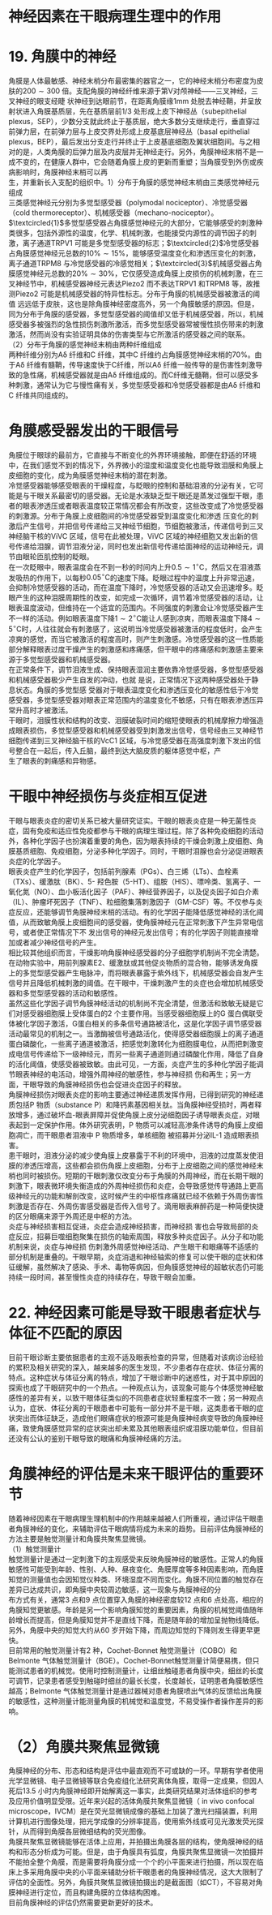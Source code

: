 # 神经因素在干眼病理生理中的作用  
# 19. 角膜中的神经  
角膜是人体最敏感、神经末梢分布最密集的器官之一，它的神经末梢分布密度为皮肤的$200\sim300$ 倍。支配角膜的神经纤维来源于第Ⅴ对颅神经——三叉神经，三叉神经的眼支经睫 状神经到达眼前节，在距离角膜缘$1\mathrm{mm}$ 处脱去神经鞘，并呈放射状进入角膜基质层，先在基质层前1/3 处形成上皮下神经丛（subepithelial plexus，SEP），少数分支就此终止于基质层，绝大多数分支继续走行，垂直穿过前弹力层，在前弹力层与上皮交界处形成上皮基底层神经丛（basal epithelial plexus，BEP），最后发出分支走行并终止于上皮基底细胞及翼状细胞间。与之相对的是，人类角膜的后弹力层及内皮层并无神经走行。另外，角膜神经末梢不是一成不变的，在健康人群中，它会随着角膜上皮的更新而重塑；当角膜受到外伤或疾病影响时，角膜神经末梢可以再  
生，并重新长入支配的组织中。1）分布于角膜的感觉神经末梢由三类感觉神经元组成  
三类感觉神经元分别为多觉型感受器（polymodal nociceptor）、冷觉感受器（cold thermoreceptor）、机械感受器（mechano-nociceptor）。$\textcircled{1}$多觉型感受器占角膜感觉神经元的大部分，它能够感受的刺激种类很多，包括外源性的温度，化学、机械刺激，也能接受内源性的调节因子的刺激，离子通道TRPV1 可能是多觉型感受器的标志；$\textcircled{2}$冷觉感受器占角膜感觉神经元总数的$10\%\sim15\%$，能够感受温度变化和渗透压变化的刺激，离子通道TRPM8 与冷觉感受器的冷感觉相关；$\textcircled{3}$机械感受器占角膜感觉神经元总数的$20\%\sim30\%$，它仅感受造成角膜上皮损伤的机械刺激，在三叉神经节中，机械感受器神经元表达Piezo2 而不表达TRPV1 和TRPM8 等，故推测Piezo2 可能是机械感受器的特异性标志。分布于角膜的机械感受器被激活的阈值 远远低于皮肤，这也是除角膜神经密度高外，另一个角膜敏感的原因。但是，同为分布于角膜的感受器，多觉型感受器的阈值却又低于机械感受器，所以，机械感受器多被强烈的急性损伤刺激所激活，而多觉型感受器常被慢性损伤带来的刺激激活，然而尚没有实验证明具体的伤害类型与它所激活的感受器之间的联系。  
（2）分布于角膜的感觉神经末梢由两种纤维组成  
两种纤维分别为Aδ 纤维和C 纤维，其中C 纤维约占角膜感觉神经末梢的$70\%$。由于Aδ 纤维有髓鞘，传导速度快于C纤维，所以Aδ 纤维一般传导的是伤害性刺激导致的急性痛，机械感受器就是由Aδ 纤维组成的。而C纤维无髓鞘，但可以感受多种刺激，通常认为它与慢性痛有关，多觉型感受器和冷觉感受器都是由Aδ 纤维和C 纤维共同组成的。  
#  角膜感受器发出的干眼信号  
角膜位于眼球的最前方，它直接与不断变化的外界环境接触，即便在舒适的环境中，在我们感觉不到的情况下，外界微小的湿度和温度变化也能导致泪膜和角膜上皮细胞的变化，成为角膜感觉神经末梢的潜在刺激。  
冷觉感受器能够感受眼表的干燥程度，与眨眼的控制和基础泪液的分泌有关，它可能是与干眼关系最密切的感受器。无论是水液缺乏型干眼还是蒸发过强型干眼，患者的眼表渗透压或者眼表温度较正常情况都会有所改变，这些改变成了冷觉感受器的刺激源。分布于角膜上皮细胞间的冷觉感受器受到温度变化和渗透 压变化的刺激后产生信号，并把信号传递给三叉神经节细胞，节细胞被激活，传递信号到三叉神经脑干核的ViVC 区域，信号在此被处理，ViVC 区域的神经细胞又发出新的信号传递给泪腺，调节泪液分泌，同时也发出新信号传递给面神经的运动神经元，调节由眼轮匝肌控制的眨眼。  
在一次眨眼中，眼表温度会在不到一秒的时间内上升$0.5\sim1^{\circ}\mathrm{C}$，然后又在泪液蒸发吸热的作用下，以每秒$0.05^{\circ}\mathrm{C}$的速度下降。眨眼过程中的温度上升非常迅速，会抑制冷觉感受器的活动，而在温度下降时，冷觉感受器的活动又会迅速增多。眨眼产生的这种泪膜周期性的改变，如完成一次循环，调节着冷觉感受器的活动，让眼表温度波动，但维持在一个适宜的范围内。不同强度的刺激会让冷觉感受器产生不一样的活动。例如眼表温度下降$1\sim2^{\circ}\mathrm{C}$能让人感到凉爽，而眼表温度下降$4\sim5^{\circ}\mathrm{C}$时，人往往就会有刺激感了，这说明当冷觉感受器被激活的程度低时，会产生凉爽的感觉，而当它被激活的程度高时，则产生刺激感。冷觉感受器的这一性质能部分解释眼表过度干燥产生的刺激感和疼痛感，但干眼中的疼痛感和刺激感主要来源于多觉型感受器和机械感受器。  
在正常条件下，调节泪液生成、保持眼表湿润主要依靠冷觉感受器，多觉型感受器和机械感受器极少产生自发的冲动，也就 是说，正常情况下这两种感受器处于静息状态。角膜的多觉型感 受器对于眼表温度变化和渗透压变化的敏感性低于冷觉感受器，多觉型感受器对眼表正常范围内的温度变化不敏感，只有在眼表渗透压异常升高时才被激活。  
干眼时，泪膜性状和结构的改变、泪膜破裂时间的缩短使眼表的机械摩擦力增强造成眼表损伤，多觉型感受器和机械感受器受到刺激发出信号，信号经由三叉神经节细胞传递到三叉神经脑干核的VcC1 区域，与冷觉感受器在高强度刺激下发出的信号整合在一起后，传入丘脑，最终到达大脑皮质的躯体感觉中枢，产  
生了眼表的刺痛感和异物感。  
#  干眼中神经损伤与炎症相互促进  
干眼与眼表炎症的密切关系已被大量研究证实。干眼的眼表炎症是一种无菌性炎症，固有免疫和适应性免疫都参与干眼的病理生理过程。除了各种免疫细胞的活动外，各种化学因子也扮演着重要的角色，因为眼表持续的干燥会刺激上皮细胞、角膜基质细胞、免疫细胞，分泌多种化学因子。同时，干眼时泪腺也会分泌促进眼表炎症的化学因子。  
眼表炎症产生的化学因子，包括前列腺素（PGs）、白三烯（LTs）、血栓素（TXs）、缓激肽（BK）、5- 羟色胺（5-HT）、组胺（HIS）、嘌呤类、氢离子、一氧化氮（NO）、血小板活化因子（PAF）、神经营养因子，以及促炎因子如白介素（IL）、肿瘤坏死因子（TNF）、粒细胞集落刺激因子（GM-CSF）等。不仅参与炎症反应，还能够调节角膜神经末梢的活动。有的化学因子能降低感觉神经的活化阈值，从而致敏角膜上皮细胞间的感受器，使角膜神经元在正常刺激下产生异常电信号，或者使正常情况下不 发出信号的神经元发出信号；有的化学因子则能直接增加或者减少神经信号的产生。  
相比较其他组织而言，干燥影响角膜神经感受器的分子细胞学机制尚不完全清楚。在动物实验中，用前列腺素E2、缓激肽或其他促炎物质的混合物，能够诱发角膜上的多觉型感受器产生电脉冲，而将眼表暴露于紫外线下，机械感受器会自发产生信号并且降低机械刺激的阈值。在干眼中，干燥刺激产生的炎症也会增加机械感受器和多觉型感受器的活动和敏感性。  
虽然这些化学因子调节角膜神经活动的机制尚不完全清楚，但激活和致敏无疑是它们对感受器细胞膜上受体蛋白的2 个主要作用。当感受器细胞膜上的G 蛋白偶联受体被化学因子激活，G蛋白相关的多条信号通路被活化，这是化学因子调节感受器活动最常见的机制之一。当激酶被信号通路活化，使得感受器细胞膜上的离子通道蛋白磷酸化，一些离子通道被激活，把感觉刺激转化为细胞膜电位，从而把刺激变成电信号传递给下一级神经元，而另一些离子通道则通过磷酸化作用，降低了自身的活化阈值，使感受器被致敏。由此可见，一方面，炎症产生的多种化学因子能调节眼表神经的电活动，增强外周神经的敏感性，参与神经损 伤和再生；另一方面，干眼导致的角膜神经损伤也会促进炎症因子的释放。  
角膜神经损伤对眼表炎症的影响主要通过神经递质发挥作用，已得到研究的神经递质包括P 物质（substance P）和降钙素基因相关肽。当角膜神经受损时，两者释放增多，通过破坏血-眼表屏障并促使角膜上皮分泌细胞因子诱导眼表炎症，对眼表起到一定保护作用。体外研究表明，P 物质可以减轻高渗条件诱导的角膜上皮细胞凋亡，而干眼患者泪液中 P  物质增多，单核细胞 被招募并分泌IL-1 造成眼表损害。  
患干眼时，泪液分泌的减少使角膜上皮暴露于不利的环境中，泪液的过度蒸发使泪膜的渗透压增高，这些都会损伤角膜上皮细胞，分布于上皮细胞之间的感觉神经末梢也同时被损伤。短期的干眼刺激仅改变分布于角膜的外周神经，而在长期干眼的刺激下，眼表微环境失衡造成的外周神经损伤和炎症，会导致感觉传导通路上更高级神经元的功能和解剖改变，这时候产生的中枢性疼痛就已经不依赖于外周伤害性刺激是否存在、外周伤害感受器是否传入信号了。滴用眼表麻醉药是一种简便快捷的区分眼痛来源于外周还是中枢的方法。  
炎症与神经损害相互促进，炎症会造成神经损害，而神经损 害也会导致局部的炎症反应，招募巨噬细胞聚集在损伤的轴索周围，释放多种炎症因子。从分子和功能机制来说，炎症与神经损 伤刺激外周感觉神经活动、产生眼干和眼痛等不适感的部分机制是重叠的。干眼早期，炎症消退和神经轴索的修复可以使干眼的症状和体征缓解，虽然解决了感染、手术、毒物等病因，但角膜感觉神经的超敏状态仍可能持续一段时间，甚至慢性炎症的持续存在，导致干眼会加重。  
# 22. 神经因素可能是导致干眼患者症状与体征不匹配的原因  
目前干眼诊断主要依据患者的主观不适及眼表检查的异常，但随着对该病诊治经验的累积及相关研究的深入，越来越多的医生发现，不少患者存在症状、体征分离的特点。这种症状与体征分离的特点，增加了干眼诊断中的迷惑性，对于其中原因的探索也成了干眼研究中的一个热点。一种观点认为，该现象可能与个体感觉神经敏感性的差异有关，以致干眼体征类似的不同患者症状轻重程度不一致；另一种观点认为，症状、体征分离的干眼患者中可能有一部分并不是干眼，这类患者干眼的症状突出而体征缺乏，造成他们眼痛症状的根源可能是角膜神经病变导致的角膜神经痛，致使角膜感觉异常的症状突出却未累及其他眼表组织或泪膜功能单位，但目前还没有公认的鉴别干眼导致的眼痛和角膜神经痛的方法。  
#  角膜神经的评估是未来干眼评估的重要环节  
随着神经因素在干眼病理生理机制中的作用越来越被人们所重视，通过评估干眼患者角膜神经的变化，来辅助评估干眼病情将成为未来的趋势。目前评估角膜神经的方法主要是触觉测量计和角膜共聚焦显微镜。  
（1）触觉测量计  
触觉测量计是通过一定刺激下的主观感受来反映角膜神经的敏感性。正常人的角膜敏感性可能受到年龄、性别、人种、昼夜变化、角膜厚度等多种因素影响，而角膜知觉的测量值也会因知觉仪种类、环境湿度不同而变化。角膜不同位置的触觉存在差异已达成共识，即角膜中央较周边敏感，这一现象与角膜神经的分  
布方式有关，通常3 点和9 点位置穿入角膜的神经密度较12 点和6 点处高，相应的角膜知觉更敏感。年龄是另一个影响角膜知觉的重要因素，角膜的机械觉阈值随年龄增长而提高，但是角膜知觉并不是直线下降，而是随年龄的增加呈抛物线降低。另外，角膜中央的知觉大约从60 岁开始下降，而周边知觉的下降则发生得更早更快。  
目前常用的触觉测量计有2 种，Cochet-Bonnet 触觉测量计（COBO）和Belmonte 气体触觉测量计（BGE）。Cochet-Bonnet触觉测量计简便易携，但只能测试患者的机械觉。使用时控制测量计，让细丝触碰患者角膜中央，细丝的长度可调节，记录患者感受到触碰时细丝的最长长度，长度越长，证明患者角膜敏感性越高；Belmonte 气体触觉测量计是通过器械对患者角膜喷出气体的反馈给出角膜的敏感性，这种测量计能测量角膜的机械觉和温度觉，不易受操作者操作差异的影响。  
# （2）角膜共聚焦显微镜  
角膜神经的分布、形态和结构是评估中最直观而不可或缺的一环。早期有学者使用光学显微镜、电子显微镜等联合免疫组化法研究离体角膜，取得一定成果，但因人死后13.5 小时内角膜神经即开始解离这一事实，此类研究结果对活体组织的参考及应用价值明显受限。近年来兴起的活体角膜共聚焦显微镜（ in vivo  confocal microscope，IVCM）是在荧光显微镜成像的基础上加装了激光扫描装置，利用计算机进行图像处理，把光学成像的分辨率提高，使用紫外线或可见光激发荧光探针，从而得到角膜各层微细结构的荧光图像。  
角膜共聚焦显微镜能够在活体上应用，并拍摄出角膜各层的结构，使角膜神经的结构和形态分析成为可能。但是，由于角膜具有弧度，角膜共聚焦显微镜一次拍摄并不能拍全整个角膜，而是需要将角膜分成一个个的小平面来进行拍摄，所以现在临床上多采用角膜中央的小平面来辅助分析干眼患者的角膜神经情况，这大大限制了评估的全面性。另外，角膜共聚焦显微镜拍摄出的是截面图（如CT），不容易对角膜神经进行定位，而且构建角膜的立体结构困难。  
目前角膜神经的评估仍然需要更新更好的技术。  

